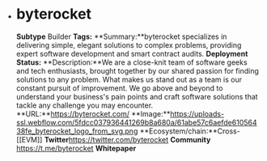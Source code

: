 - # byterocket
  **Subtype** Builder
  **Tags:** 
  **Summary:**byterocket specializes in delivering simple, elegant solutions to complex problems, providing expert software development and smart contract audits.
  **Deployment Status:**
  **Description:**We are a close-knit team of software geeks and tech enthusiasts, brought together by our shared passion for finding solutions to any problem. What makes us stand out as a team is our constant pursuit of improvement. We go above and beyond to understand your business's pain points and craft software solutions that tackle any challenge you may encounter.
  **URL:**https://byterocket.com/
  **Image:**https://uploads-ssl.webflow.com/5fdcc037936441269b8a680a/61abe57c6aefde61056438fe_byterocket_logo_from_svg.png
  **Ecosystem/chain:**Cross-[[EVM]]
  **Twitter**https://twitter.com/byterocket
  **Community** https://t.me/byterocket
  **Whitepaper**